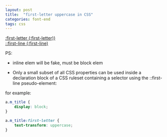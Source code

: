 ```yaml
---
layout: post
title:  "first-letter uppercase in CSS"
categories: font-end
tags: css
---
```


[:first-letter (:first-letter))](https://developer.mozilla.org/en-US/docs/Web/CSS/::first-letter)  
[::first-line (:first-line)](https://developer.mozilla.org/en-US/docs/Web/CSS/::first-line)

PS: 

* inline elem will be fake, must be block elem

* Only a small subset of all CSS properties can be used inside a declaration block of a CSS ruleset containing a selector using the ::first-line pseudo-element:

for example:

```css
a.m_title {
    display: block;
}

a.m_title:first-letter {
    text-transform: uppercase;
}
```